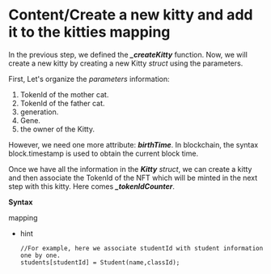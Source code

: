# Content/Create a new kitty and add it to the kitties mapping

In the previous step, we defined the ***_createKitty*** function. Now, we will create a new kitty by creating a new Kitty *struct* using the parameters.

First, Let's organize the *parameters* information: 

1. TokenId of the mother cat.
2. TokenId of the father cat.
3. generation.
4. Gene.
5. the owner of the Kitty.

However, we need one more attribute: ***birthTime***. In blockchain, the syntax block.timestamp is used to obtain the current block time.

Once we have all the information in the ***Kitty*** *struct*, we can create a kitty and then associate the TokenId of the NFT which will be minted in the next step with this kitty. Here comes ***_tokenIdCounter***.

**Syntax**

mapping

- hint
    
    ```solidity
    //For example, here we associate studentId with student information one by one.
    students[studentId] = Student(name,classId);
    ```
    
